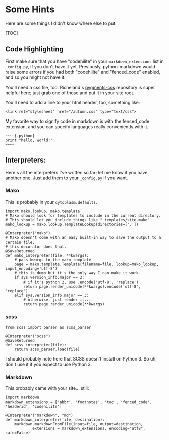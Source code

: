 # Some Hints
Here are some things I didn't know where else to put.

[TOC]

## Code Highlighting
First make sure that you have "codehilite" in your `markdown_extensions` list in `_config.py`, if you don't have it yet. Previously, python-markdown would raise some errors if you had both "codehilite" and "fenced_code" enabled, and so you might not have it.

You'll need a css file, too. Richeland's [pygments-css](https://github.com/richleland/pygments-css) repository is super helpful here; just grab one of those and put it in your site root. 

You'll need to add a line to your html header, too, something like:
~~~~{.html}
<link rel="stylesheet" href="/autumn.css" type="text/css">
~~~~

My favorite way to signify code in markdown is with the fenced_code extension, and you can specify languages really conveniently with it.

~~~~~{.markdown}
~~~~{.python}
print "hello, world!"
~~~~
~~~~~
## Interpreters:
Here's all the interpreters I've written so far; let me know if you have another one. Just add them to your `_config.py` if you want.

### Mako
This is probably in your `cytoplasm.defaults`.
~~~~~{.python}
import mako.lookup, mako.template
# Mako should look for templates to include in the current directory.
# This should let you include things like "_templates/site.mako"
mako_lookup = mako.lookup.TemplateLookup(directories=['.'])

@Interpreter("mako")
# Mako doesn't come with an easy built-in way to save the output to a certain file;
# this decorator does that.
@SaveReturned
def mako_interpreter(file, **kwargs):
    # pass kwargs to the mako template
    page = mako.template.Template(filename=file, lookup=mako_lookup, input_encoding='utf-8')
    # this is dumb but it's the only way I can make it work.
    if sys.version_info.major == 2:
        # if it's python 2, use .encode('utf-8', 'replace')
        return page.render_unicode(**kwargs).encode('utf-8', 'replace')
    elif sys.version_info.major == 3:
        # otherwise, just render it...
        return page.render_unicode(**kwargs)
~~~~~
### scss
~~~~~{.python}
from scss import parser as scss_parser

@Interpreter("scss")
@SaveReturned
def scss_interpreter(file):
    return scss_parser.load(file)

~~~~~
I should probably note here that SCSS doesn't install on Python 3. So uh, don't use it if you expect to use Python 3.

### Markdown
This probably came with your site... still:
~~~~~{.python}
import markdown
markdown_extensions = ['abbr', 'footnotes', 'toc', 'fenced_code', 'headerid', 'codehilite']

@Interpreter("markdown", "md")
def markdown_interpreter(file, destination):
    markdown.markdownFromFile(input=file, output=destination,
            extensions = markdown_extensions, encoding="utf8", safe=False)

~~~~~


    
